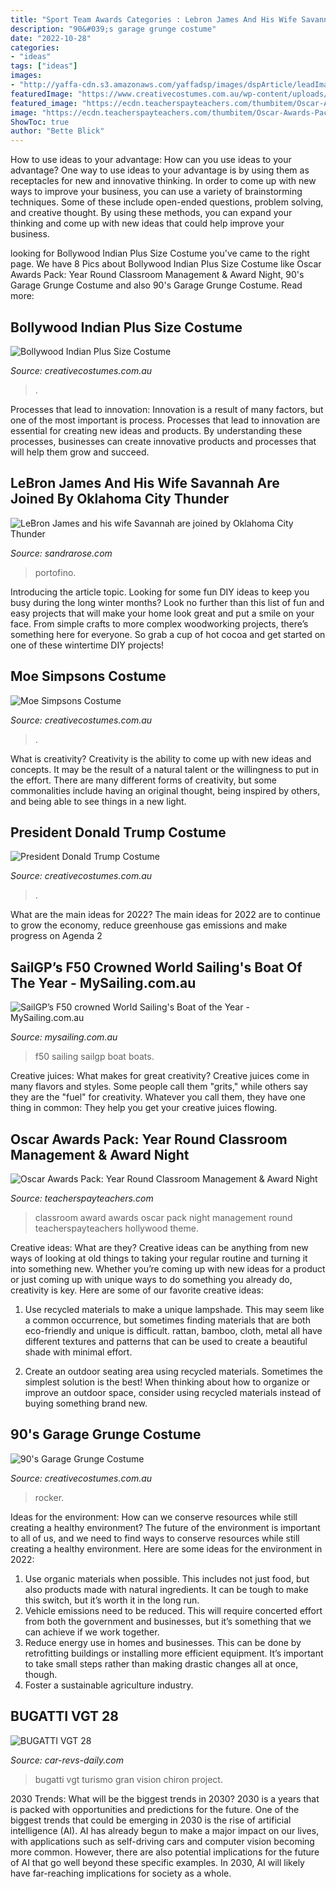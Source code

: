 ```yaml
---
title: "Sport Team Awards Categories : Lebron James And His Wife Savannah Are Joined By Oklahoma City Thunder"
description: "90&#039;s garage grunge costume"
date: "2022-10-28"
categories:
- "ideas"
tags: ["ideas"]
images:
- "http://yaffa-cdn.s3.amazonaws.com/yaffadsp/images/dspArticle/leadImage/w660_391950_ir1_4438_12.jpg"
featuredImage: "https://www.creativecostumes.com.au/wp-content/uploads/2015/08/BCP_8578-510x680.jpg"
featured_image: "https://ecdn.teacherspayteachers.com/thumbitem/Oscar-Awards-Pack-Year-Round-Classroom-Management-Award-Night-1495097462/original-554218-3.jpg"
image: "https://ecdn.teacherspayteachers.com/thumbitem/Oscar-Awards-Pack-Year-Round-Classroom-Management-Award-Night-1495097462/original-554218-3.jpg"
ShowToc: true
author: "Bette Blick"
---
```



How to use ideas to your advantage: How can you use ideas to your advantage?
One way to use ideas to your advantage is by using them as receptacles for new and innovative thinking. In order to come up with new ways to improve your business, you can use a variety of brainstorming techniques. Some of these include open-ended questions, problem solving, and creative thought. By using these methods, you can expand your thinking and come up with new ideas that could help improve your business.

	

		
looking for Bollywood Indian Plus Size Costume you've came to the right page. We have 8 Pics about Bollywood Indian Plus Size Costume like Oscar Awards Pack: Year Round Classroom Management &amp; Award Night, 90&#039;s Garage Grunge Costume and also 90&#039;s Garage Grunge Costume. Read more:
		
    
## Bollywood Indian Plus Size Costume

<img loading=lazy src="https://www.creativecostumes.com.au/wp-content/uploads/2018/07/CC_April_18_078-768x1024.jpg" onerror="this.onerror=null;this.src='https://tse2.mm.bing.net/th?id=OIP.Ei4yYV3RKK3JLhPVukRZygHaJ4&amp;pid=15.1';" alt="Bollywood Indian Plus Size Costume">

_Source: creativecostumes.com.au_

>. 

	

Processes that lead to innovation:
Innovation is a result of many factors, but one of the most important is process. Processes that lead to innovation are essential for creating new ideas and products. By understanding these processes, businesses can create innovative products and processes that will help them grow and succeed.

    
## LeBron James And His Wife Savannah Are Joined By Oklahoma City Thunder

<img loading=lazy src="https://sandrarose.com/wp-content/uploads/2019/09/lebron-james-and-savannah-in-portofino-3-BG-768x1069.jpg" onerror="this.onerror=null;this.src='https://tse4.mm.bing.net/th?id=OIP.LpWDcUSr3d41ShxhD-ONDQHaKT&amp;pid=15.1';" alt="LeBron James and his wife Savannah are joined by Oklahoma City Thunder">

_Source: sandrarose.com_

>portofino. 

	

Introducing the article topic.
Looking for some fun DIY ideas to keep you busy during the long winter months? Look no further than this list of fun and easy projects that will make your home look great and put a smile on your face. From simple crafts to more complex woodworking projects, there’s something here for everyone. So grab a cup of hot cocoa and get started on one of these wintertime DIY projects!

    
## Moe Simpsons Costume

<img loading=lazy src="https://www.creativecostumes.com.au/wp-content/uploads/2018/07/CC_April_18_198-768x1024.jpg" onerror="this.onerror=null;this.src='https://tse3.mm.bing.net/th?id=OIP.-j73aLh4Zr4LQnPCRVGTeAHaJ4&amp;pid=15.1';" alt="Moe Simpsons Costume">

_Source: creativecostumes.com.au_

>. 

	

What is creativity?
Creativity is the ability to come up with new ideas and concepts. It may be the result of a natural talent or the willingness to put in the effort. There are many different forms of creativity, but some commonalities include having an original thought, being inspired by others, and being able to see things in a new light.

    
## President Donald Trump Costume

<img loading=lazy src="https://www.creativecostumes.com.au/wp-content/uploads/2017/03/donald-trump2-768x1024.jpg" onerror="this.onerror=null;this.src='https://tse1.mm.bing.net/th?id=OIP.bJW0zE3RV8WKjuGRmIkPnAHaJ4&amp;pid=15.1';" alt="President Donald Trump Costume">

_Source: creativecostumes.com.au_

>. 

	

What are the main ideas for 2022?
The main ideas for 2022 are to continue to grow the economy, reduce greenhouse gas emissions and make progress on Agenda 2
    
## SailGP’s F50 Crowned World Sailing&#039;s Boat Of The Year - MySailing.com.au

<img loading=lazy src="http://yaffa-cdn.s3.amazonaws.com/yaffadsp/images/dspArticle/leadImage/w660_391950_ir1_4438_12.jpg" onerror="this.onerror=null;this.src='https://tse1.mm.bing.net/th?id=OIP.GRYlUaFXStyKL2xK4VfjtAHaDw&amp;pid=15.1';" alt="SailGP’s F50 crowned World Sailing&#039;s Boat of the Year - MySailing.com.au">

_Source: mysailing.com.au_

>f50 sailing sailgp boat boats. 

	

Creative juices: What makes for great creativity?
Creative juices come in many flavors and styles. Some people call them "grits," while others say they are the "fuel" for creativity. Whatever you call them, they have one thing in common: They help you get your creative juices flowing.

    
## Oscar Awards Pack: Year Round Classroom Management &amp; Award Night

<img loading=lazy src="https://ecdn.teacherspayteachers.com/thumbitem/Oscar-Awards-Pack-Year-Round-Classroom-Management-Award-Night-1495097462/original-554218-3.jpg" onerror="this.onerror=null;this.src='https://tse1.mm.bing.net/th?id=OIP.1-DHhzqIcd1t_pYYWxs_hwAAAA&amp;pid=15.1';" alt="Oscar Awards Pack: Year Round Classroom Management &amp; Award Night">

_Source: teacherspayteachers.com_

>classroom award awards oscar pack night management round teacherspayteachers hollywood theme. 

	

Creative ideas: What are they?
Creative ideas can be anything from new ways of looking at old things to taking your regular routine and turning it into something new. Whether you’re coming up with new ideas for a product or just coming up with unique ways to do something you already do, creativity is key. Here are some of our favorite creative ideas: 
1. Use recycled materials to make a unique lampshade. This may seem like a common occurrence, but sometimes finding materials that are both eco-friendly and unique is difficult. rattan, bamboo, cloth, metal all have different textures and patterns that can be used to create a beautiful shade with minimal effort. 

2. Create an outdoor seating area using recycled materials. Sometimes the simplest solution is the best! When thinking about how to organize or improve an outdoor space, consider using recycled materials instead of buying something brand new.

    
## 90&#039;s Garage Grunge Costume

<img loading=lazy src="https://www.creativecostumes.com.au/wp-content/uploads/2015/08/BCP_8578-510x680.jpg" onerror="this.onerror=null;this.src='https://tse3.mm.bing.net/th?id=OIP.mgFmd1vyULJtnobSJWHvMgHaJ4&amp;pid=15.1';" alt="90&#039;s Garage Grunge Costume">

_Source: creativecostumes.com.au_

>rocker. 

	

Ideas for the environment: How can we conserve resources while still creating a healthy environment?
The future of the environment is important to all of us, and we need to find ways to conserve resources while still creating a healthy environment. Here are some ideas for the environment in 2022: 
1. Use organic materials when possible. This includes not just food, but also products made with natural ingredients. It can be tough to make this switch, but it’s worth it in the long run. 
2. Vehicle emissions need to be reduced. This will require concerted effort from both the government and businesses, but it’s something that we can achieve if we work together. 
3. Reduce energy use in homes and businesses. This can be done by retrofitting buildings or installing more efficient equipment. It’s important to take small steps rather than making drastic changes all at once, though. 
4. Foster a sustainable agriculture industry.

    
## BUGATTI VGT 28

<img loading=lazy src="http://www.car-revs-daily.com/wp-content/uploads/2015/09/BUGATTI-VGT-29-1600x900.jpg" onerror="this.onerror=null;this.src='https://tse3.mm.bing.net/th?id=OIP.FweHkqzL63nAVLxdL0VwVwHaEK&amp;pid=15.1';" alt="BUGATTI VGT 28">

_Source: car-revs-daily.com_

>bugatti vgt turismo gran vision chiron project. 

	

2030 Trends: What will be the biggest trends in 2030?
2030 is a years that is packed with opportunities and predictions for the future. One of the biggest trends that could be emerging in 2030 is the rise of artificial intelligence (AI). AI has already begun to make a major impact on our lives, with applications such as self-driving cars and computer vision becoming more common. However, there are also potential implications for the future of AI that go well beyond these specific examples. In 2030, AI will likely have far-reaching implications for society as a whole.

